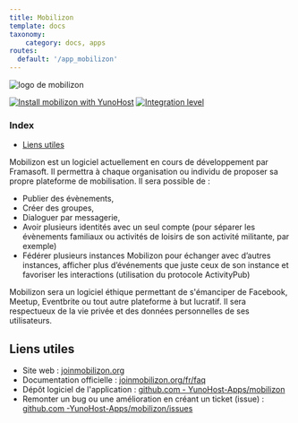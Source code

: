 ```yaml
---
title: Mobilizon
template: docs
taxonomy:
    category: docs, apps
routes:
  default: '/app_mobilizon'
---
```


![logo de mobilizon](image://mobilizon_logo.svg?resize=,80)

[![Install mobilizon with YunoHost](https://install-app.yunohost.org/install-with-yunohost.png)](https://install-app.yunohost.org/?app=mobilizon) [![Integration level](https://dash.yunohost.org/integration/mobilizon.svg)](https://dash.yunohost.org/appci/app/mobilizon)

### Index

- [Liens utiles](#liens-utiles)

Mobilizon est un logiciel actuellement en cours de développement par Framasoft. Il permettra à chaque organisation ou individu de proposer sa propre plateforme de mobilisation.
Il sera possible de :

* Publier des évènements,
* Créer des groupes,
* Dialoguer par messagerie,
* Avoir plusieurs identités avec un seul compte (pour séparer les évènements familiaux ou activités de loisirs de son activité militante, par exemple)
* Fédérer plusieurs instances Mobilizon pour échanger avec d’autres instances, afficher plus d’événements que juste ceux de son instance et favoriser les interactions (utilisation du protocole ActivityPub)

Mobilizon sera un logiciel éthique permettant de s'émanciper de Facebook, Meetup, Eventbrite ou tout autre plateforme à but lucratif. Il sera respectueux de la vie privée et des données personnelles de ses utilisateurs.

## Liens utiles

+ Site web : [joinmobilizon.org](https://joinmobilizon.org)
+ Documentation officielle : [joinmobilizon.org/fr/faq](https://joinmobilizon.org/fr/faq)
+ Dépôt logiciel de l'application : [github.com - YunoHost-Apps/mobilizon](https://github.com/YunoHost-Apps/mobilizon_ynh)
+ Remonter un bug ou une amélioration en créant un ticket (issue) : [github.com -YunoHost-Apps/mobilizon/issues](https://github.com/YunoHost-Apps/mobilizon_ynh/issues)
